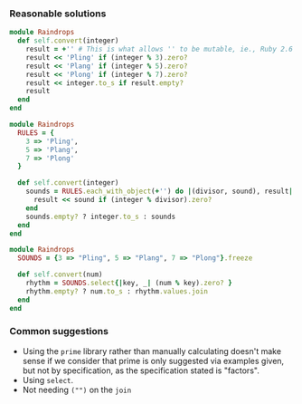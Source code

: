 ### Reasonable solutions

```ruby
module Raindrops
  def self.convert(integer)
    result = +'' # This is what allows '' to be mutable, ie., Ruby 2.6
    result << 'Pling' if (integer % 3).zero?
    result << 'Plang' if (integer % 5).zero?
    result << 'Plong' if (integer % 7).zero?
    result << integer.to_s if result.empty?
    result
  end
end
```

```ruby
module Raindrops
  RULES = {
    3 => 'Pling',
    5 => 'Plang',
    7 => 'Plong'
  }

  def self.convert(integer)
    sounds = RULES.each_with_object(+'') do |(divisor, sound), result|
      result << sound if (integer % divisor).zero?
    end
    sounds.empty? ? integer.to_s : sounds
  end
end
```

```ruby
module Raindrops
  SOUNDS = {3 => "Pling", 5 => "Plang", 7 => "Plong"}.freeze

  def self.convert(num)
    rhythm = SOUNDS.select{|key, _| (num % key).zero? }
    rhythm.empty? ? num.to_s : rhythm.values.join
  end
end
```

### Common suggestions

- Using the `prime` library rather than manually calculating doesn't make sense if we consider that prime is only suggested via examples given, but not by specification, as the specification stated is "factors".
- Using `select`.
- Not needing `("")` on the `join`
